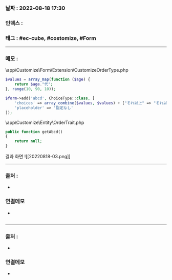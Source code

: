 ### 날짜 :  2022-08-18 17:30

### 인덱스 :

### 태그 : #ec-cube, #costomize, #Form

----

### 메모 :

\\app\\Customize\\Form\\Extension\\CustomizeOrderType.php
```php
$values = array_map(function ($age) {
    return $age."代";
}, range(10, 90, 10));

$form->add('abcd', ChoiceType::class, [
    'choices' => array_combine($values, $values) + ["それ以上" => "それ以上db"],
    'placeholder' => '指定なし'
]);
```

\\app\\Customize\\Entity\\OrderTrait.php
```php
public function getAbcd()
{
	return null;
}
```

결과 화면
![[20220818-03.png]]

> 

----
### 출처 :
-


### 연결메모
-















```php

```

> 

----
### 출처 :
-


### 연결메모
-














